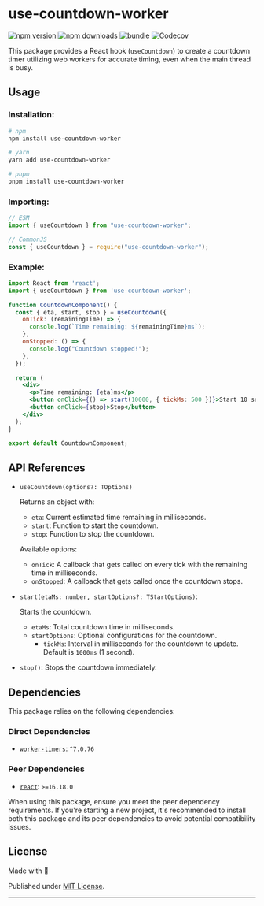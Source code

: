 # use-countdown-worker

[![npm version][npm-version-src]][npm-version-href]
[![npm downloads][npm-downloads-src]][npm-downloads-href]
[![bundle][bundle-src]][bundle-href]
[![Codecov][codecov-src]][codecov-href]

This package provides a React hook (`useCountdown`) to create a countdown timer utilizing web workers for accurate timing, even when the main thread is busy.

## Usage

### Installation:

```sh
# npm
npm install use-countdown-worker

# yarn
yarn add use-countdown-worker

# pnpm
pnpm install use-countdown-worker
```

### Importing:

```js
// ESM
import { useCountdown } from "use-countdown-worker";

// CommonJS
const { useCountdown } = require("use-countdown-worker");
```

### Example:

```jsx
import React from 'react';
import { useCountdown } from 'use-countdown-worker';

function CountdownComponent() {
  const { eta, start, stop } = useCountdown({
    onTick: (remainingTime) => {
      console.log(`Time remaining: ${remainingTime}ms`);
    },
    onStopped: () => {
      console.log("Countdown stopped!");
    },
  });

  return (
    <div>
      <p>Time remaining: {eta}ms</p>
      <button onClick={() => start(10000, { tickMs: 500 })}>Start 10 seconds Countdown with 500ms tick</button>
      <button onClick={stop}>Stop</button>
    </div>
  );
}

export default CountdownComponent;
```

## API References

- `useCountdown(options?: TOptions)`

  Returns an object with:
  - `eta`: Current estimated time remaining in milliseconds.
  - `start`: Function to start the countdown.
  - `stop`: Function to stop the countdown.

  Available options:
  - `onTick`: A callback that gets called on every tick with the remaining time in milliseconds.
  - `onStopped`: A callback that gets called once the countdown stops.

- `start(etaMs: number, startOptions?: TStartOptions)`:

  Starts the countdown.
  - `etaMs`: Total countdown time in milliseconds.
  - `startOptions`: Optional configurations for the countdown.
    - `tickMs`: Interval in milliseconds for the countdown to update. Default is `1000ms` (1 second).

- `stop()`: Stops the countdown immediately.

## Dependencies

This package relies on the following dependencies:

### Direct Dependencies

- [`worker-timers`](https://www.npmjs.com/package/worker-timers): `^7.0.76`

### Peer Dependencies

- [`react`](https://www.npmjs.com/package/react): `>=16.18.0`

When using this package, ensure you meet the peer dependency requirements. If you're starting a new project, it's recommended to install both this package and its peer dependencies to avoid potential compatibility issues.

## License

Made with 💛

Published under [MIT License](./LICENSE).

<!-- Badges -->

[npm-version-src]: https://img.shields.io/npm/v/use-countdown-worker?style=flat&colorA=18181B&colorB=F0DB4F
[npm-version-href]: https://npmjs.com/package/use-countdown-worker
[npm-downloads-src]: https://img.shields.io/npm/dm/use-countdown-worker?style=flat&colorA=18181B&colorB=F0DB4F
[npm-downloads-href]: https://npmjs.com/package/use-countdown-worker
[codecov-src]: https://img.shields.io/codecov/c/gh/dsfx3d/use-countdown-worker/main?style=flat&colorA=18181B&colorB=F0DB4F
[codecov-href]: https://codecov.io/gh/dsfx3d/use-countdown-worker
[bundle-src]: https://img.shields.io/bundlephobia/minzip/use-countdown-worker?style=flat&colorA=18181B&colorB=F0DB4F
[bundle-href]: https://bundlephobia.com/result?p=use-countdown-worker

---
